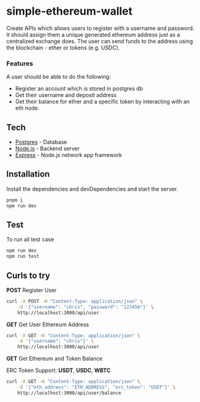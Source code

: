 # simple-ethereum-wallet

Create APIs which allows users to register with a username and password.
It should assign them a unique generated ethereum address just as a centralized exchange does.
The user can send funds to the address using the blockchain - ether or tokens (e.g. USDC).

### Features

A user should be able to do the following:

- Register an account which is stored in postgres db
- Get their username and deposit address
- Get their balance for ether and a specific token by interacting with an eth node.

## Tech

- [Postgres](https://www.postgresql.org/) - Database
- [Node.js](https://nodejs.org/en/) - Backend server
- [Express](http://expressjs.com/) - Node.js network app framework

## Installation

Install the dependencies and devDependencies and start the server.

```sh
pnpm i
npm run dev
```

## Test

To run all test case

```sh
npm run dev
npm run test
```

## Curls to try

**POST** Register User

```sh
curl -X POST -H "Content-Type: application/json" \
    -d '{"username": "chris", "password": "123456"}' \
    http://localhost:3000/api/user
```

**GET** Get User Ethereum Address

```sh
curl -X GET -H "Content-Type: application/json" \
    -d '{"username": "chris"}' \
    http://localhost:3000/api/user
```

**GET** Get Ethereum and Token Balance

ERC Token Support: **USDT**, **USDC**, **WBTC**

```sh
curl -X GET -H "Content-Type: application/json" \
    -d '{"eth_address": "ETH_ADDRESS", "erc_token": "USDT"}' \
    http://localhost:3000/api/user/balance
```

